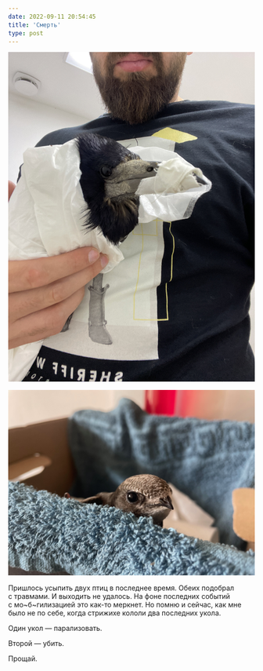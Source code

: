 ```yaml
---
date: 2022-09-11 20:54:45
title: 'Смерть'
type: post
---
```


![Грачиха.](camphoto_1483920592.jpg)

![Стрижиха.](IMG_4760.jpg)

Пришлось усыпить двух птиц в последнее время. Обеих подобрал с травмами. И выходить не удалось. На
фоне последних событий с мо~б~гилизацией это как-то меркнет. Но помню и сейчас, как мне было не по
себе, когда стрижихе кололи два последних укола.

Один укол — парализовать.

Второй — убить.

Прощай.
